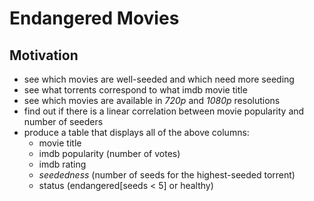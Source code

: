 Endangered Movies
=================

Motivation
----------
* see which movies are well-seeded and which need more seeding
* see what torrents correspond to what imdb movie title
* see which movies are available in _720p_ and _1080p_ resolutions
* find out if there is a linear correlation between movie popularity and number of seeders
* produce a table that displays all of the above columns:
    * movie title
    * imdb popularity (number of votes)
    * imdb rating
    * _seededness_ (number of seeds for the highest-seeded torrent)
    * status (endangered[seeds < 5] or healthy)
